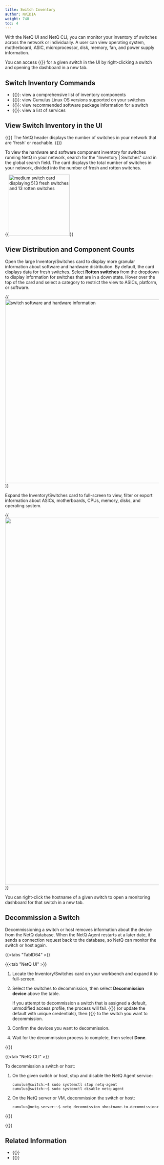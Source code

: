 ```yaml
---
title: Switch Inventory
author: NVIDIA
weight: 740
toc: 4
---
```

With the NetQ UI and NetQ CLI, you can monitor your inventory of switches across the network or individually. A user can view operating system, motherboard, ASIC, microprocessor, disk, memory, fan, and power supply information.

You can access {{<link title="Switches" text="switch performance data">}} for a given switch in the UI by right-clicking a switch and opening the dashboard in a new tab.  

## Switch Inventory Commands

- {{<link title="show/#netq-show-inventory" text="netq show inventory">}}: view a comprehensive list of inventory components 
- {{<link title="show/#netq-show-cl-manifest" text="netq show cl-manifest">}}: view Cumulus Linux OS versions supported on your switches
- {{<link title="show/#netq-show-recommended-pkg-version" text="netq show recommended-pkg-version">}}: view recommended software package information for a switch
- {{<link title="show/#netq-show-services" text="netq show services">}}: view a list of services
## View Switch Inventory in the UI

{{<notice tip>}}
The NetQ header displays the number of switches in your network that are 'fresh' or reachable.
{{</notice>}}

To view the hardware and software component inventory for switches running NetQ in your network, search for the "Inventory | Switches" card in the global search field. The card displays the total number of switches in your network, divided into the number of fresh and rotten switches.

{{<img src="/images/netq/switch-med-490.png" alt="medium switch card displaying 513 fresh switches and 13 rotten switches" width="200">}}

## View Distribution and Component Counts

Open the large Inventory/Switches card to display more granular information about software and hardware distribution. By default, the card displays data for fresh switches. Select **Rotten switches** from the dropdown to display information for switches that are in a down state. Hover over the top of the card and select a category to restrict the view to ASICs, platform, or software.

{{<img src="/images/netq/switch-inventory-large-update.png" alt="switch software and hardware information" width="600">}}<br>

Expand the Inventory/Switches card to full-screen to view, filter or export information about ASICs, motherboards, CPUs, memory, disks, and operating system.

{{<img src="/images/netq/inventory-switches-411.png" alt="" width="1200">}}<br>

You can right-click the hostname of a given switch to open a monitoring dashboard for that switch in a new tab.
## Decommission a Switch

Decommissioning a switch or host removes information about the device from the NetQ database. When the NetQ Agent restarts at a later date, it sends a connection request back to the database, so NetQ can monitor the switch or host again.

{{<tabs "TabID64" >}}

{{<tab "NetQ UI" >}}

1. Locate the Inventory/Switches card on your workbench and expand it to full-screen.

2. Select the switches to decommission, then select **Decommission device** above the table.

    If you attempt to decommission a switch that is assigned a default, unmodified access profile, the process will fail. {{<link title="Credentials and Profiles" text="Create a unique access profile">}} (or update the default with unique credentials), then {{<link title="Switch Management/#attach-a-profile-to-a-switch" text="attach the profile">}} to the switch you want to decommission.

4. Confirm the devices you want to decommission.

5. Wait for the decommission process to complete, then select **Done**.

{{</tab>}}

{{<tab "NetQ CLI" >}}

To decommission a switch or host:

1. On the given switch or host, stop and disable the NetQ Agent service:

    ```
    cumulus@switch:~$ sudo systemctl stop netq-agent
    cumulus@switch:~$ sudo systemctl disable netq-agent
    ```

2. On the NetQ server or VM, decommission the switch or host:

    ```
    cumulus@netq-server:~$ netq decommission <hostname-to-decommission>
    ```
{{</tab>}}

{{</tabs>}}
## Related Information

- {{<link title="Switches" text="Switch Monitoring">}}
- {{<link title="Switch Management" text="Switch Lifecycle Management">}}